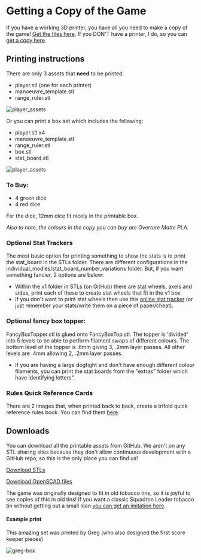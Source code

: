 # Getting a Copy of the Game

If you have a working 3D printer, you have all you need to make a copy of the game! [Get the files here](https://github.com/Wollivan/SquadronLeader/tree/main/3DPrinting/STLs).
If you DON'T have a printer, I do, so you can [get a copy here](https://squadronleader.wollivan.dev/buy-a-copy).

## Printing instructions

There are only 3 assets that **need** to be printed.

- player.stl (one for each printer)
- manoeuvre_template.stl
- range_ruler.stl

![player_assets](https://raw.githubusercontent.com/wollivan/SquadronLeader/refs/heads/main/images/player_assets.png)

Or you can print a box set which includes the following:

- player.stl x4
- manoeuvre_template.stl
- range_ruler.stl
- box.stl
- stat_board.stl

![player_assets](https://raw.githubusercontent.com/wollivan/SquadronLeader/refs/heads/main/images/full-set.png)

### To Buy:

- 4 green dice
- 4 red dice

For the dice, 12mm dice fit nicely in the printable box.

_Also to note, the colours in the copy you can buy are Overture Matte PLA._

### Optional Stat Trackers

The most basic option for printing something to show the stats is to print the stat_board in the STLs folder. There are different configurations in the individual_modles/stat_board_number_variations folder. But, if you want something fancier, 2 options are below:

- Within the v1 folder in STLs (on GitHub) there are stat wheels, axels and sides, print each of these to create stat wheels that fit in the v1 box.
- If you don't want to print stat wheels then use this <a href="https://planes.wollivan.dev/" target="_blank">online stat tracker</a> (or just remember your stats/write them on a piece of paper/cheat).

### Optional fancy box topper:

FancyBoxTopper.stl is glued onto FancyBoxTop.stl. The topper is 'divided' into 5 levels to be able to perform filament swaps of different colours. The bottom level of the topper is .6mm giving 3, .2mm layer passes. All other levels are .4mm allowing 2, .2mm layer passes.

- If you are having a large dogfight and don't have enough different colour filaments, you can print the stat boards from the "extras" folder which have identifying letters".

### Rules Quick Reference Cards

There are 2 images that, when printed back to back, create a trifold quick reference rules book. You can find them <a href="https://github.com/Wollivan/SquadronLeader/tree/main/3DPrinting/STLs" target="_blank">here</a>.

## Downloads

You can download all the printable assets from GitHub. We aren't on any STL sharing sites because they don't allow continuous development with a GitHub repo, so this is the only place you can find us!

<a href="https://github.com/Wollivan/SquadronLeader/tree/main/3DPrinting/STLs" target="_blank" class="button">Download STLs</a>

<a href="https://github.com/Wollivan/SquadronLeader/tree/main/3DPrinting/OpenSCAD" target="_blank" class="button">Download OpenSCAD files</a>

The game was originally designed to fit in old tobacco tins, so it is joyful to see copies of this in old tins!
If you want a classic Squadron Leader tobacco tin without getting out a small loan <a href="https://www.etsy.com/uk/listing/273646926/all-reserved-vintage-squadron-leader?show_sold_out_detail=1&ref=nla_listing_details" target="_blank">you can get an imitation here</a>.

#### Example print

This amazing set was printed by Greg (who also designed the first score keeper pieces)

![greg-box](https://user-images.githubusercontent.com/91621088/210184175-434638bb-5560-4614-b36b-49738572a15d.gif)

